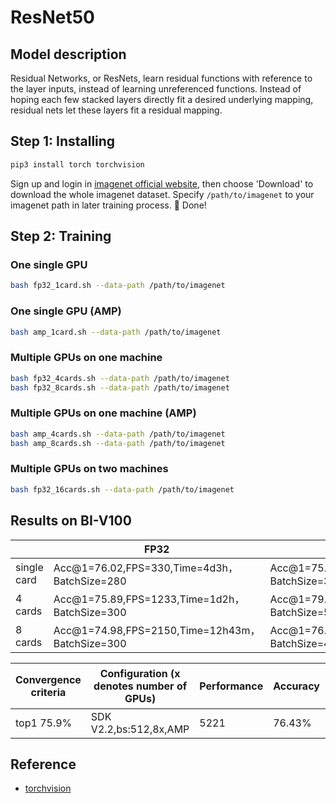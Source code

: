 # ResNet50
## Model description
Residual Networks, or ResNets, learn residual functions with reference to the layer inputs, instead of learning unreferenced functions. Instead of hoping each few stacked layers directly fit a desired underlying mapping, residual nets let these layers fit a residual mapping.

## Step 1: Installing
```bash
pip3 install torch torchvision
```
Sign up and login in [imagenet official website](https://www.image-net.org/index.php), then choose 'Download' to download the whole imagenet dataset. Specify `/path/to/imagenet` to your imagenet path in later training process.
:beers: Done!

## Step 2: Training

### One single GPU
```bash
bash fp32_1card.sh --data-path /path/to/imagenet
```
### One single GPU (AMP)
```bash
bash amp_1card.sh --data-path /path/to/imagenet
```
### Multiple GPUs on one machine
```bash
bash fp32_4cards.sh --data-path /path/to/imagenet
bash fp32_8cards.sh --data-path /path/to/imagenet
```
### Multiple GPUs on one machine (AMP)
```bash
bash amp_4cards.sh --data-path /path/to/imagenet
bash amp_8cards.sh --data-path /path/to/imagenet
```
### Multiple GPUs on two machines
```bash
bash fp32_16cards.sh --data-path /path/to/imagenet
```

## Results on BI-V100

|             | FP32                                            | AMP+NHWC                                      |
| ----------- | ----------------------------------------------- | --------------------------------------------- |
| single card | Acc@1=76.02,FPS=330,Time=4d3h，BatchSize=280    | Acc@1=75.56,FPS=550,Time=2d13h，BatchSize=300 |
| 4 cards     | Acc@1=75.89,FPS=1233,Time=1d2h，BatchSize=300   | Acc@1=79.04,FPS=2400,Time=11h，BatchSize=512  |
| 8 cards     | Acc@1=74.98,FPS=2150,Time=12h43m，BatchSize=300 | Acc@1=76.43,FPS=4200,Time=8h，BatchSize=480   |

| Convergence criteria | Configuration (x denotes number of GPUs) | Performance | Accuracy | Power（W） | Scalability | Memory utilization（G） | Stability |
|----------------------|------------------------------------------|-------------|----------|------------|-------------|-------------------------|-----------|
| top1 75.9%           | SDK V2.2,bs:512,8x,AMP                   | 5221        | 76.43%   | 128\*8     | 0.97        | 29.1\*8                 | 1         |


## Reference
- [torchvision](https://github.com/pytorch/vision/tree/main/references/classification)
